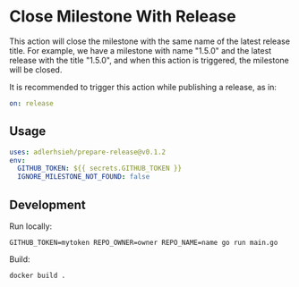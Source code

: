 # Close Milestone With Release

This action will close the milestone with the same name of the latest release title. For example, we have a milestone with name "1.5.0" and the latest release with the title "1.5.0", and when this action is triggered, the milestone will be closed.

It is recommended to trigger this action while publishing a release, as in:

```yaml
on: release
```

## Usage

```yaml
uses: adlerhsieh/prepare-release@v0.1.2
env: 
  GITHUB_TOKEN: ${{ secrets.GITHUB_TOKEN }}
  IGNORE_MILESTONE_NOT_FOUND: false
```

## Development

Run locally:

```shell
GITHUB_TOKEN=mytoken REPO_OWNER=owner REPO_NAME=name go run main.go
```

Build:

```shell
docker build .
```
